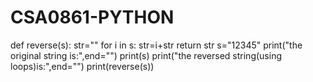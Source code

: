 # CSA0861-PYTHON
def reverse(s):
    str=""
    for i in s:
        str=i+str
    return str
s="12345"
print("the original string is:",end="")
print(s)
print("the reversed string(using loops)is:",end="")
print(reverse(s))
